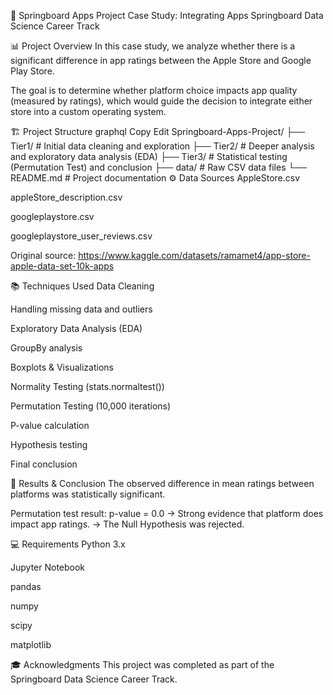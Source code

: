 📱 Springboard Apps Project
Case Study: Integrating Apps
Springboard Data Science Career Track

📊 Project Overview
In this case study, we analyze whether there is a significant difference in app ratings between the Apple Store and Google Play Store.

The goal is to determine whether platform choice impacts app quality (measured by ratings), which would guide the decision to integrate either store into a custom operating system.

🏗️ Project Structure
graphql
Copy
Edit
Springboard-Apps-Project/
├── Tier1/         # Initial data cleaning and exploration
├── Tier2/         # Deeper analysis and exploratory data analysis (EDA)
├── Tier3/         # Statistical testing (Permutation Test) and conclusion
├── data/          # Raw CSV data files
└── README.md      # Project documentation
⚙️ Data Sources
AppleStore.csv

appleStore_description.csv

googleplaystore.csv

googleplaystore_user_reviews.csv

Original source:
https://www.kaggle.com/datasets/ramamet4/app-store-apple-data-set-10k-apps

📚 Techniques Used
Data Cleaning

Handling missing data and outliers

Exploratory Data Analysis (EDA)

GroupBy analysis

Boxplots & Visualizations

Normality Testing (stats.normaltest())

Permutation Testing (10,000 iterations)

P-value calculation

Hypothesis testing

Final conclusion

🚀 Results & Conclusion
The observed difference in mean ratings between platforms was statistically significant.

Permutation test result: p-value = 0.0
→ Strong evidence that platform does impact app ratings.
→ The Null Hypothesis was rejected.

💻 Requirements
Python 3.x

Jupyter Notebook

pandas

numpy

scipy

matplotlib

🎓 Acknowledgments
This project was completed as part of the Springboard Data Science Career Track.
